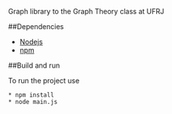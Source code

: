 Graph library to the Graph Theory class at UFRJ

##Dependencies
* [Nodejs](https://nodejs.org/)
* [npm](https://www.npmjs.com/)

##Build and run

To run the project use 
```
* npm install
* node main.js
```
